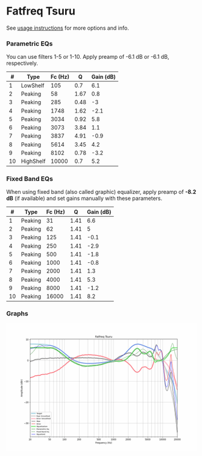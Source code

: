 # Fatfreq Tsuru
See [usage instructions](https://github.com/jaakkopasanen/AutoEq#usage) for more options and info.

### Parametric EQs
You can use filters 1-5 or 1-10. Apply preamp of -6.1 dB or -6.1 dB, respectively.

|   # | Type      |   Fc (Hz) |    Q |   Gain (dB) |
|-----|-----------|-----------|------|-------------|
|   1 | LowShelf  |       105 | 0.7  |         6.1 |
|   2 | Peaking   |        58 | 1.67 |         0.8 |
|   3 | Peaking   |       285 | 0.48 |        -3   |
|   4 | Peaking   |      1748 | 1.62 |        -2.1 |
|   5 | Peaking   |      3034 | 0.92 |         5.8 |
|   6 | Peaking   |      3073 | 3.84 |         1.1 |
|   7 | Peaking   |      3837 | 4.91 |        -0.9 |
|   8 | Peaking   |      5614 | 3.45 |         4.2 |
|   9 | Peaking   |      8102 | 0.78 |        -3.2 |
|  10 | HighShelf |     10000 | 0.7  |         5.2 |

### Fixed Band EQs
When using fixed band (also called graphic) equalizer, apply preamp of **-8.2 dB** (if available) and set gains manually with these parameters.

|   # | Type    |   Fc (Hz) |    Q |   Gain (dB) |
|-----|---------|-----------|------|-------------|
|   1 | Peaking |        31 | 1.41 |         6.6 |
|   2 | Peaking |        62 | 1.41 |         5   |
|   3 | Peaking |       125 | 1.41 |        -0.1 |
|   4 | Peaking |       250 | 1.41 |        -2.9 |
|   5 | Peaking |       500 | 1.41 |        -1.8 |
|   6 | Peaking |      1000 | 1.41 |        -0.8 |
|   7 | Peaking |      2000 | 1.41 |         1.3 |
|   8 | Peaking |      4000 | 1.41 |         5.3 |
|   9 | Peaking |      8000 | 1.41 |        -1.2 |
|  10 | Peaking |     16000 | 1.41 |         8.2 |

### Graphs
![](./Fatfreq%20Tsuru.png)
